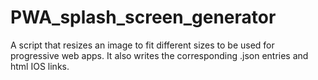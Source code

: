 # PWA_splash_screen_generator
A script that resizes an image to fit different sizes to be used for progressive web apps. It also writes the corresponding .json entries and html IOS links.
